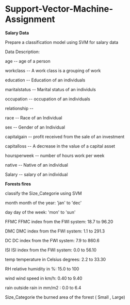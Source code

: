 # Support-Vector-Machine-Assignment


**Salary Data**


Prepare a classification model using SVM for salary data 


Data Description:


age -- age of a person

workclass	-- A work class is a grouping of work 

education	-- Education of an individuals	

maritalstatus -- Marital status of an individuls	

occupation	 -- occupation of an individuals

relationship -- 	

race --  Race of an Individual

sex --  Gender of an Individual

capitalgain --  profit received from the sale of an investment	

capitalloss	-- A decrease in the value of a capital asset

hoursperweek -- number of hours work per week	

native -- Native of an individual

Salary -- salary of an individual


**Forests fires**


classify the Size_Categorie using SVM


month	month of the year: 'jan' to 'dec'

day	day of the week: 'mon' to 'sun'

FFMC	FFMC index from the FWI system: 18.7 to 96.20

DMC	DMC index from the FWI system: 1.1 to 291.3

DC	DC index from the FWI system: 7.9 to 860.6

ISI	ISI index from the FWI system: 0.0 to 56.10

temp	temperature in Celsius degrees: 2.2 to 33.30

RH	relative humidity in %: 15.0 to 100

wind	wind speed in km/h: 0.40 to 9.40

rain	outside rain in mm/m2 : 0.0 to 6.4

Size_Categorie 	the burned area of the forest ( Small , Large)
